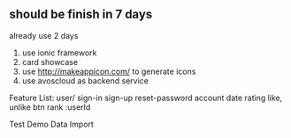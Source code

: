 ## should be finish in 7 days

already use 2 days

1. use ionic framework
2. card showcase
3. use http://makeappicon.com/ to generate icons
4. use avoscloud as backend service

Feature List:
  user/
    sign-in
    sign-up
    reset-password
    account
  date
    rating
      like, unlike btn
    rank
    :userId

Test Demo Data Import